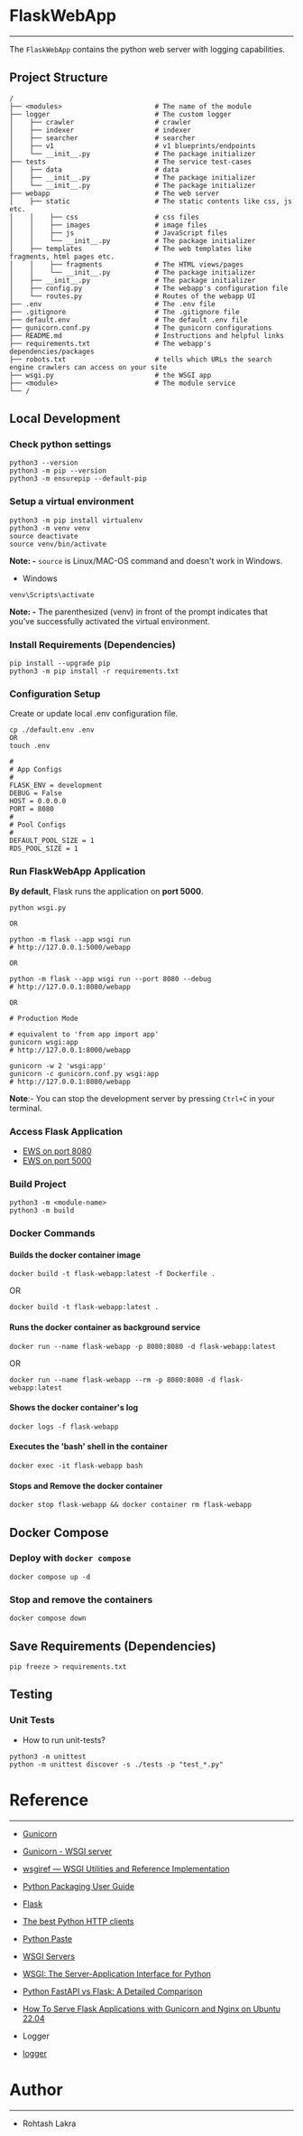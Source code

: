 # FlaskWebApp

---

The ```FlaskWebApp``` contains the python web server with logging capabilities.


## Project Structure
```
/
├── <modules>                       # The name of the module
├── logger                          # The custom logger
│    ├── crawler                    # crawler
│    ├── indexer                    # indexer
│    ├── searcher                   # searcher
│    ├── v1                         # v1 blueprints/endpoints
│    └── __init__.py                # The package initializer
├── tests                           # The service test-cases
│    ├── data                       # data
│    ├── __init__.py                # The package initializer
│    └── __init__.py                # The package initializer
├── webapp                          # The web server
│    ├── static                     # The static contents like css, js etc.
│    │    ├── css                   # css files
│    │    ├── images                # image files
│    │    ├── js                    # JavaScript files
│    │    └── __init__.py           # The package initializer
│    ├── templates                  # The web templates like fragments, html pages etc.
│    │    ├── fragments             # The HTML views/pages
│    │    └── __init__.py           # The package initializer
│    ├── __init__.py                # The package initializer
│    ├── config.py                  # The webapp's configuration file
│    └── routes.py                  # Routes of the webapp UI
├── .env                            # The .env file
├── .gitignore                      # The .gitignore file
├── default.env                     # The default .env file
├── gunicorn.conf.py                # The gunicorn configurations
├── README.md                       # Instructions and helpful links
├── requirements.txt                # The webapp's dependencies/packages
├── robots.txt                      # tells which URLs the search engine crawlers can access on your site
├── wsgi.py                         # the WSGI app
├── <module>                        # The module service
└── /
```

## Local Development

### Check python settings
```shell
python3 --version
python3 -m pip --version
python3 -m ensurepip --default-pip
```

### Setup a virtual environment

```
python3 -m pip install virtualenv
python3 -m venv venv
source deactivate
source venv/bin/activate
```

**Note: -**
```source``` is Linux/MAC-OS command and doesn't work in Windows.

- Windows
```shell
venv\Scripts\activate
```

**Note: -**
The parenthesized (venv) in front of the prompt indicates that you’ve successfully activated the virtual environment.


### Install Requirements (Dependencies)

```
pip install --upgrade pip
python3 -m pip install -r requirements.txt
```

### Configuration Setup

Create or update local .env configuration file.

```shell
cp ./default.env .env
OR
touch .env

#
# App Configs
#
FLASK_ENV = development
DEBUG = False
HOST = 0.0.0.0
PORT = 8080
#
# Pool Configs
#
DEFAULT_POOL_SIZE = 1
RDS_POOL_SIZE = 1
```


### Run FlaskWebApp Application

**By default**, Flask runs the application on **port 5000**.


```shell
python wsgi.py

OR

python -m flask --app wsgi run
# http://127.0.0.1:5000/webapp

OR

python -m flask --app wsgi run --port 8080 --debug
# http://127.0.0.1:8080/webapp

OR

# Production Mode

# equivalent to 'from app import app'
gunicorn wsgi:app
# http://127.0.0.1:8000/webapp

gunicorn -w 2 'wsgi:app'
gunicorn -c gunicorn.conf.py wsgi:app
# http://127.0.0.1:8080/webapp
```

**Note**:- You can stop the development server by pressing ```Ctrl+C``` in your terminal.

### Access Flask Application

- [EWS on port 8080](http://127.0.0.1:8080/posts)
- [EWS on port 5000](http://127.0.0.1:5000/posts)


### Build Project
```shell
python3 -m <module-name>
python3 -m build
```


### Docker Commands

#### Builds the docker container image
```shell
docker build -t flask-webapp:latest -f Dockerfile .
```
OR
```shell
docker build -t flask-webapp:latest .
```

#### Runs the docker container as background service
```shell
docker run --name flask-webapp -p 8080:8080 -d flask-webapp:latest
```
OR
```shell
docker run --name flask-webapp --rm -p 8080:8080 -d flask-webapp:latest
```

#### Shows the docker container's log
```shell
docker logs -f flask-webapp
```

#### Executes the 'bash' shell in the container
```shell
docker exec -it flask-webapp bash
```

#### Stops and Remove the docker container

```shell
docker stop flask-webapp && docker container rm flask-webapp
```


## Docker Compose

### Deploy with ```docker compose```
```shell
docker compose up -d
```

### Stop and remove the containers
```shell
docker compose down
```


## Save Requirements (Dependencies)
```shell
pip freeze > requirements.txt
```


## Testing

### Unit Tests

- How to run unit-tests?

```shell
python3 -m unittest
python -m unittest discover -s ./tests -p "test_*.py"
```



# Reference

---

- [Gunicorn](https://flask.palletsprojects.com/en/3.0.x/deploying/gunicorn/)
- [Gunicorn - WSGI server](https://docs.gunicorn.org/en/latest/index.html)
- [wsgiref — WSGI Utilities and Reference Implementation](https://docs.python.org/3/library/wsgiref.html)
- [Python Packaging User Guide](https://packaging.python.org/en/latest/)
- [Flask](https://flask.palletsprojects.com/en/3.0.x/)
- [The best Python HTTP clients](https://www.scrapingbee.com/blog/best-python-http-clients/)
- [Python Paste](https://pythonpaste.readthedocs.io/en/latest/index.html)
- [WSGI Servers](https://www.fullstackpython.com/wsgi-servers.html)
- [WSGI: The Server-Application Interface for Python](https://www.toptal.com/python/pythons-wsgi-server-application-interface)
- [Python FastAPI vs Flask: A Detailed Comparison](https://www.turing.com/kb/fastapi-vs-flask-a-detailed-comparison)
- [How To Serve Flask Applications with Gunicorn and Nginx on Ubuntu 22.04](https://www.digitalocean.com/community/tutorials/how-to-serve-flask-applications-with-gunicorn-and-nginx-on-ubuntu-22-04)

- Logger
- [logger](https://replit.com/@pgorecki/request-logger?v=1#main.py)



# Author

---

- Rohtash Lakra
